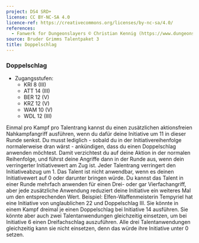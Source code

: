 ```yaml
---
project: DS4 SRD+
license: CC BY-NC-SA 4.0
licence-ref: https://creativecommons.org/licenses/by-nc-sa/4.0/
references: 
  - Fanwerk for Dungeonslayers © Christian Kennig (https://www.dungeonslayers.net/)
source: Bruder Grimms Talentpaket 3
title: Doppelschlag
---
```


### Doppelschlag

- Zugangsstufen:
  - KRI 8 (III)
  - ATT 14 (III)
  - BER 12 (V)
  - KRZ 12 (V)
  - WAM 10 (V)
  - WDL 12 (III)

Einmal pro Kampf pro Talentrang kannst du einen zusätzlichen aktionsfreien Nahkampfangriff ausführen, wenn du dafür deine Initiative um 11 in dieser Runde senkst. Du musst lediglich - sobald du in der Initiativereihenfolge normalerweise dran wärst - ankündigen, dass du einen Doppelschlag anwenden möchtest. Damit verzichtest du auf deine Aktion in der normalen Reihenfolge, und führst deine Angriffe dann in der Runde aus, wenn dein verringerter Initiativewert am Zug ist. Jeder Talentrang verringert den Initiativeabzug um 1. Das Talent ist nicht anwendbar, wenn es deinen Initiativewert auf 0 oder darunter bringen würde. Du kannst das Talent in einer Runde mehrfach anwenden für einen Drei- oder gar Vierfachangriff, aber jede zusätzliche Anwendung reduziert deine Initiative ein weiteres Mal um den entsprechenden Wert. Beispiel: Elfen-Waffenmeisterin Tempyriel hat eine Initiative von unglaublichen 22 und Doppelschlag III. Sie könnte in einem Kampf dreimal je einen Doppelschlag bei Initiative 14 ausführen. Sie könnte aber auch zwei Talentanwendungen gleichzeitig einsetzen, um bei Initiative 6 einen Dreifachschlag auszuführen. Alle drei Talentanwendungen gleichzeitig kann sie nicht einsetzen, denn das würde ihre Initiative unter 0 setzen.

